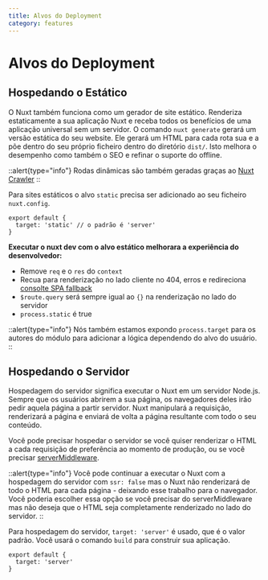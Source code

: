 ```yaml
---
title: Alvos do Deployment
category: features
---
```


# Alvos do Deployment

## Hospedando o Estático

O Nuxt também funciona como um gerador de site estático. Renderiza estaticamente a sua aplicação Nuxt e receba todos os benefícios de uma aplicação universal sem um servidor. O comando `nuxt generate` gerará um versão estática do seu website. Ele gerará um HTML para cada rota sua e a põe dentro do seu próprio ficheiro dentro do diretório `dist/`. Isto melhora o desempenho como também o SEO e refinar o suporte do offline.

::alert{type="info"}
Rodas dinâmicas são também geradas graças ao [Nuxt Crawler](/docs/configuration-glossary/configuration-generate#crawler)
::

Para sites estáticos o alvo `static` precisa ser adicionado ao seu ficheiro `nuxt.config`.

```js{}[nuxt.config.js]
export default {
  target: 'static' // o padrão é 'server'
}
```

**Executar o nuxt dev com o alvo estático melhorara a experiência do desenvolvedor:**

- Remove `req` e o `res` do `context`
- Recua para renderização no lado cliente no 404, erros e redireciona [consolte SPA fallback](/docs/concepts/static-site-generation#spa-fallback)
- `$route.query` será sempre igual ao `{}` na renderização no lado do servidor
- `process.static` é true

::alert{type="info"}
Nós também estamos expondo `process.target` para os autores do módulo para adicionar a lógica dependendo do alvo do usuário.
::

## Hospedando o Servidor

Hospedagem do servidor significa executar o Nuxt em um servidor Node.js. Sempre que os usuários abrirem a sua página, os navegadores deles irão pedir aquela página a partir servidor. Nuxt manipulará a requisição, renderizará a página e enviará de volta a página resultante com todo o seu conteúdo.

Você pode precisar hospedar o servidor se você quiser renderizar o HTML a cada requisição de preferência ao momento de produção, ou se você precisar [serverMiddleware](/docs/configuration-glossary/configuration-servermiddleware).

::alert{type="info"}
Você pode continuar a executar o Nuxt com a hospedagem do servidor com `ssr: false` mas o Nuxt não renderizará de todo o HTML para cada página - deixando esse trabalho para o navegador. Você poderia escolher essa opção se você precisar do serverMiddleware mas não deseja que o HTML seja completamente renderizado no lado do servidor.
::

Para hospedagem do servidor, `target: 'server'` é usado, que é o valor padrão. Você usará o comando `build` para construir sua aplicação.

```js{}[nuxt.config.js]
export default {
  target: 'server'
}
```
